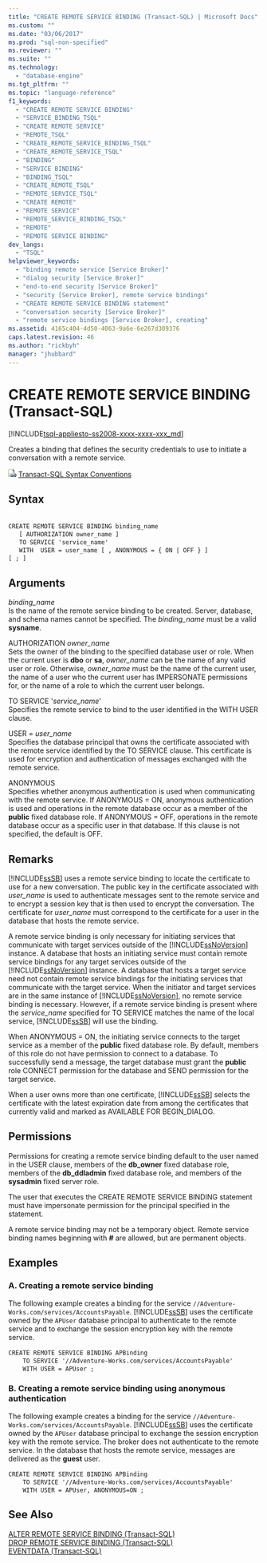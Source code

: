 ```yaml
---
title: "CREATE REMOTE SERVICE BINDING (Transact-SQL) | Microsoft Docs"
ms.custom: ""
ms.date: "03/06/2017"
ms.prod: "sql-non-specified"
ms.reviewer: ""
ms.suite: ""
ms.technology: 
  - "database-engine"
ms.tgt_pltfrm: ""
ms.topic: "language-reference"
f1_keywords: 
  - "CREATE REMOTE SERVICE BINDING"
  - "SERVICE_BINDING_TSQL"
  - "CREATE REMOTE SERVICE"
  - "REMOTE_TSQL"
  - "CREATE_REMOTE_SERVICE_BINDING_TSQL"
  - "CREATE_REMOTE_SERVICE_TSQL"
  - "BINDING"
  - "SERVICE BINDING"
  - "BINDING_TSQL"
  - "CREATE_REMOTE_TSQL"
  - "REMOTE_SERVICE_TSQL"
  - "CREATE REMOTE"
  - "REMOTE SERVICE"
  - "REMOTE_SERVICE_BINDING_TSQL"
  - "REMOTE"
  - "REMOTE SERVICE BINDING"
dev_langs: 
  - "TSQL"
helpviewer_keywords: 
  - "binding remote service [Service Broker]"
  - "dialog security [Service Broker]"
  - "end-to-end security [Service Broker]"
  - "security [Service Broker], remote service bindings"
  - "CREATE REMOTE SERVICE BINDING statement"
  - "conversation security [Service Broker]"
  - "remote service bindings [Service Broker], creating"
ms.assetid: 4165c404-4d50-4063-9a6e-6e267d309376
caps.latest.revision: 46
ms.author: "rickbyh"
manager: "jhubbard"
---
```

# CREATE REMOTE SERVICE BINDING (Transact-SQL)
[!INCLUDE[tsql-appliesto-ss2008-xxxx-xxxx-xxx_md](../../database-engine/configure/windows/includes/tsql-appliesto-ss2008-xxxx-xxxx-xxx-md.md)]

  Creates a binding that defines the security credentials to use to initiate a conversation with a remote service.  
  
 ![Topic link icon](../../database-engine/configure/windows/media/topic-link.gif "Topic link icon") [Transact-SQL Syntax Conventions](../../t-sql/language-elements/transact-sql-syntax-conventions-transact-sql.md)  
  
## Syntax  
  
```  
  
CREATE REMOTE SERVICE BINDING binding_name   
   [ AUTHORIZATION owner_name ]   
   TO SERVICE 'service_name'   
   WITH  USER = user_name [ , ANONYMOUS = { ON | OFF } ]  
[ ; ]  
```  
  
## Arguments  
 *binding_name*  
 Is the name of the remote service binding to be created. Server, database, and schema names cannot be specified. The *binding_name* must be a valid **sysname**.  
  
 AUTHORIZATION *owner_name*  
 Sets the owner of the binding to the specified database user or role. When the current user is **dbo** or **sa**, *owner_name* can be the name of any valid user or role. Otherwise, *owner_name* must be the name of the current user, the name of a user who the current user has IMPERSONATE permissions for, or the name of a role to which the current user belongs.  
  
 TO SERVICE '*service_name*'  
 Specifies the remote service to bind to the user identified in the WITH USER clause.  
  
 USER = *user_name*  
 Specifies the database principal that owns the certificate associated with the remote service identified by the TO SERVICE clause. This certificate is used for encryption and authentication of messages exchanged with the remote service.  
  
 ANONYMOUS  
 Specifies whether anonymous authentication is used when communicating with the remote service. If ANONYMOUS = ON, anonymous authentication is used and operations in the remote database occur as a member of the **public** fixed database role. If ANONYMOUS = OFF, operations in the remote database occur as a specific user in that database. If this clause is not specified, the default is OFF.  
  
## Remarks  
 [!INCLUDE[ssSB](../../database-engine/configure/windows/includes/sssb-md.md)] uses a remote service binding to locate the certificate to use for a new conversation. The public key in the certificate associated with *user_name* is used to authenticate messages sent to the remote service and to encrypt a session key that is then used to encrypt the conversation. The certificate for *user_name* must correspond to the certificate for a user in the database that hosts the remote service.  
  
 A remote service binding is only necessary for initiating services that communicate with target services outside of the [!INCLUDE[ssNoVersion](../../advanced-analytics/r-services/includes/ssnoversion-md.md)] instance. A database that hosts an initiating service must contain remote service bindings for any target services outside of the [!INCLUDE[ssNoVersion](../../advanced-analytics/r-services/includes/ssnoversion-md.md)] instance. A database that hosts a target service need not contain remote service bindings for the initiating services that communicate with the target service. When the initiator and target services are in the same instance of [!INCLUDE[ssNoVersion](../../advanced-analytics/r-services/includes/ssnoversion-md.md)], no remote service binding is necessary. However, if a remote service binding is present where the *service_name* specified for TO SERVICE matches the name of the local service, [!INCLUDE[ssSB](../../database-engine/configure/windows/includes/sssb-md.md)] will use the binding.  
  
 When ANONYMOUS = ON, the initiating service connects to the target service as a member of the **public** fixed database role. By default, members of this role do not have permission to connect to a database. To successfully send a message, the target database must grant the **public** role CONNECT permission for the database and SEND permission for the target service.  
  
 When a user owns more than one certificate, [!INCLUDE[ssSB](../../database-engine/configure/windows/includes/sssb-md.md)] selects the certificate with the latest expiration date from among the certificates that currently valid and marked as AVAILABLE FOR BEGIN_DIALOG.  
  
## Permissions  
 Permissions for creating a remote service binding default to the user named in the USER clause, members of the **db_owner** fixed database role, members of the **db_ddladmin** fixed database role, and members of the **sysadmin** fixed server role.  
  
 The user that executes the CREATE REMOTE SERVICE BINDING statement must have impersonate permission for the principal specified in the statement.  
  
 A remote service binding may not be a temporary object. Remote service binding names beginning with **#** are allowed, but are permanent objects.  
  
## Examples  
  
### A. Creating a remote service binding  
 The following example creates a binding for the service `//Adventure-Works.com/services/AccountsPayable`. [!INCLUDE[ssSB](../../database-engine/configure/windows/includes/sssb-md.md)] uses the certificate owned by the `APUser` database principal to authenticate to the remote service and to exchange the session encryption key with the remote service.  
  
```  
CREATE REMOTE SERVICE BINDING APBinding  
    TO SERVICE '//Adventure-Works.com/services/AccountsPayable'  
    WITH USER = APUser ;  
```  
  
### B. Creating a remote service binding using anonymous authentication  
 The following example creates a binding for the service `//Adventure-Works.com/services/AccountsPayable`. [!INCLUDE[ssSB](../../database-engine/configure/windows/includes/sssb-md.md)] uses the certificate owned by the `APUser` database principal to exchange the session encryption key with the remote service. The broker does not authenticate to the remote service. In the database that hosts the remote service, messages are delivered as the **guest** user.  
  
```  
CREATE REMOTE SERVICE BINDING APBinding  
    TO SERVICE '//Adventure-Works.com/services/AccountsPayable'  
    WITH USER = APUser, ANONYMOUS=ON ;  
```  
  
## See Also  
 [ALTER REMOTE SERVICE BINDING &#40;Transact-SQL&#41;](../../t-sql/statements/alter-remote-service-binding-transact-sql.md)   
 [DROP REMOTE SERVICE BINDING &#40;Transact-SQL&#41;](../../t-sql/statements/drop-remote-service-binding-transact-sql.md)   
 [EVENTDATA &#40;Transact-SQL&#41;](../../t-sql/functions/eventdata-transact-sql.md)  
  
  